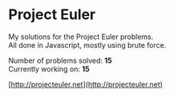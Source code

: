 # Project Euler
My solutions for the Project Euler problems.  
All done in Javascript, mostly using brute force.

Number of problems solved: **15**  
Currently working on: **15**

[http://projecteuler.net](http://projecteuler.net)